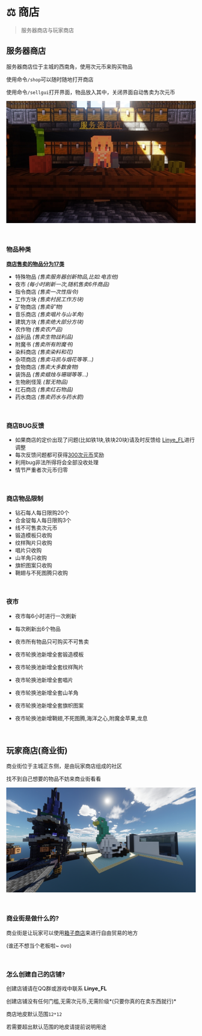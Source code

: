 # ⚖️ 商店

> 服务器商店与玩家商店

## 服务器商店

服务器商店位于主城的西南角，使用次元币来购买物品

使用命令`/shop`可以随时随地打开商店

使用命令`/sellgui`打开界面，物品放入其中，关闭界面自动售卖为次元币

![NPC照片](esguishop/服务器商店.png)

<br/>

### 物品种类

<u>**商店售卖的物品分为17类**</u>

- 特殊物品 *(售卖服务器创新物品,比如:电吉他)*
- 夜市 *(每小时刷新一次,随机售卖6件商品)*
- 指令商店 *(售卖一次性指令)*
- 工作方块 *(售卖村民工作方块)*
- 矿物商店 *(售卖矿物)*
- 音乐商店 *(售卖唱片与山羊角)*
- 建筑方块 *(售卖绝大部分方块)*
- 农作物 *(售卖农产品)*
- 战利品 *(售卖生物战利品)*
- 附魔书 *(售卖所有附魔书)*
- 染料商店 *(售卖染料和花)*
- 杂项商店 *(售卖马凯与烟花等等...)*
- 食物商店 *(售卖大多数食物)*
- 装饰品 *(售卖蜡烛与珊瑚等等...)*
- 生物刷怪笼 *(暂无物品)*
- 红石商店 *(售卖红石物品)*
- 药水商店 *(售卖药水与药水箭)*

<br/>

### 商店BUG反馈

- 如果商店的定价出现了问题(比如铁1块,铁块20块)请及时反馈给 <u>Linye_FL</u>进行调整
- 每次反馈问题都可获得<u>300次元币</u>奖励
- 利用bug非法所得将会全部没收处理
- 情节严重者次元币归零

<br/>

### 商店物品限制

- 钻石每人每日限购20个
- 合金锭每人每日限购3个
- 线不可售卖次元币
- 锻造模板只收购
- 纹样陶片只收购
- 唱片只收购
- 山羊角只收购
- 旗帜图案只收购
- 鞘翅与不死图腾只收购

<br/>

### 夜市

- 夜市每6小时进行一次刷新
- 每次刷新出6个物品
- 夜市所有物品只可购买不可售卖

- 夜市轮换池新增全套锻造模板
- 夜市轮换池新增全套纹样陶片
- 夜市轮换池新增全套唱片
- 夜市轮换池新增全套山羊角
- 夜市轮换池新增全套旗帜图案
- 夜市轮换池新增鞘翅,不死图腾,海洋之心,附魔金苹果,龙息

<br/>

## 玩家商店(商业街)

商业街位于主城正东侧，是由玩家商店组成的社区

找不到自己想要的物品不妨来商业街看看

![使用示例](esguishop/玩家商店.png)

<br/>

### 商业街是做什么的?

商业街是让玩家可以使用<u>箱子商店</u>来进行自由贸易的地方

(谁还不想当个老板啦~ ovo)

<br/>

### 怎么创建自己的店铺?

创建店铺请在QQ群或游戏中联系 **Linye_FL**

创建店铺没有任何门槛,无需次元币,无需阶级*(只要你真的在卖东西就行)*

商店地皮默认范围`12*12`

若需要超出默认范围的地皮请提前说明用途
